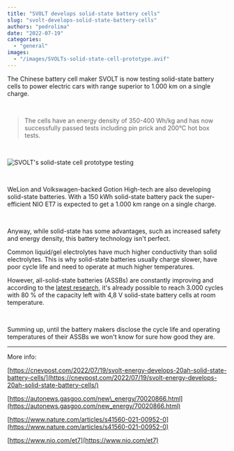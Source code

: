 ```yaml
---
title: "SVOLT develops solid-state battery cells"
slug: "svolt-develops-solid-state-battery-cells"
authors: "pedrolima"
date: "2022-07-19"
categories: 
  - "general"
images: 
  - "/images/SVOLTs-solid-state-cell-prototype.avif"
---
```


The Chinese battery cell maker SVOLT is now testing solid-state battery cells to power electric cars with range superior to 1.000 km on a single charge.

 

> The cells have an energy density of 350-400 Wh/kg and has now successfully passed tests including pin prick and 200°C hot box tests.

 

![SVOLT's solid-state cell prototype testing](images/SVOLTs-solid-state-cell-prototype-testing.avif)

 

WeLion and Volkswagen-backed Gotion High-tech are also developing solid-state batteries. With a 150 kWh solid-state battery pack the super-efficient NIO ET7 is expected to get a 1.000 km range on a single charge.

 

Anyway, while solid-state has some advantages, such as increased safety and energy density, this battery technology isn't perfect.

Common liquid/gel electrolytes have much higher conductivity than solid electrolytes. This is why solid-state batteries usually charge slower, have poor cycle life and need to operate at much higher temperatures.

However, all-solid-state batteries (ASSBs) are constantly improving and according to the [latest research](https://www.nature.com/articles/s41560-021-00952-0), it's already possible to reach 3.000 cycles with 80 % of the capacity left with 4,8 V solid-state battery cells at room temperature.

 

Summing up, until the battery makers disclose the cycle life and operating temperatures of their ASSBs we won't know for sure how good they are.

---

More info:

[https://cnevpost.com/2022/07/19/svolt-energy-develops-20ah-solid-state-battery-cells/](https://cnevpost.com/2022/07/19/svolt-energy-develops-20ah-solid-state-battery-cells/)

[https://autonews.gasgoo.com/new\_energy/70020866.html](https://autonews.gasgoo.com/new_energy/70020866.html)

[https://www.nature.com/articles/s41560-021-00952-0](https://www.nature.com/articles/s41560-021-00952-0)

[https://www.nio.com/et7](https://www.nio.com/et7)
